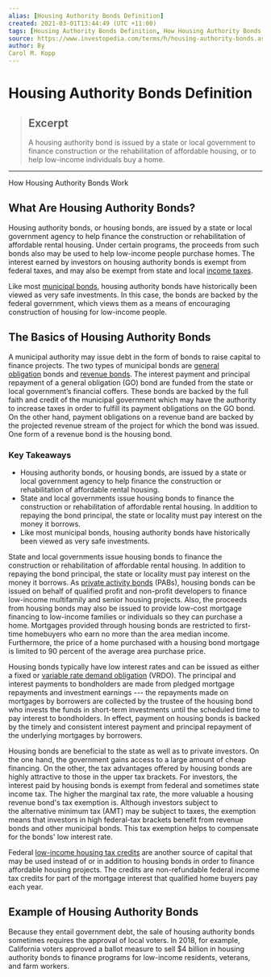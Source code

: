```yaml
---
alias: [Housing Authority Bonds Definition]
created: 2021-03-01T13:44:49 (UTC +11:00)
tags: [Housing Authority Bonds Definition, How Housing Authority Bonds Work]
source: https://www.investopedia.com/terms/h/housing-authority-bonds.asp
author: By
Carol M. Kopp
---
```


# Housing Authority Bonds Definition

> ## Excerpt
> A housing authority bond is issued by a state or local government to finance construction or the rehabilitation of affordable housing, or to help low-income individuals buy a home.

---

How Housing Authority Bonds Work
## What Are Housing Authority Bonds?

Housing authority bonds, or housing bonds, are issued by a state or local government agency to help finance the construction or rehabilitation of affordable rental housing. Under certain programs, the proceeds from such bonds also may be used to help low-income people purchase homes. The interest earned by investors on housing authority bonds is exempt from federal taxes, and may also be exempt from state and local [income taxes](https://www.investopedia.com/terms/i/incometax.asp).

Like most [municipal bonds](https://www.investopedia.com/terms/m/municipalbond.asp), housing authority bonds have historically been viewed as very safe investments. In this case, the bonds are backed by the federal government, which views them as a means of encouraging construction of housing for low-income people.

## The Basics of Housing Authority Bonds

A municipal authority may issue debt in the form of bonds to raise capital to finance projects. The two types of municipal bonds are [general obligation](https://www.investopedia.com/terms/g/generalobligationbond.asp) bonds and [revenue bonds](https://www.investopedia.com/terms/r/revenuebond.asp). The interest payment and principal repayment of a general obligation (GO) bond are funded from the state or local government’s financial coffers. These bonds are backed by the full faith and credit of the municipal government which may have the authority to increase taxes in order to fulfill its payment obligations on the GO bond. On the other hand, payment obligations on a revenue band are backed by the projected revenue stream of the project for which the bond was issued. One form of a revenue bond is the housing bond.

### Key Takeaways

-   Housing authority bonds, or housing bonds, are issued by a state or local government agency to help finance the construction or rehabilitation of affordable rental housing. 
-   State and local governments issue housing bonds to finance the construction or rehabilitation of affordable rental housing. In addition to repaying the bond principal, the state or locality must pay interest on the money it borrows.
-   Like most municipal bonds, housing authority bonds have historically been viewed as very safe investments.

State and local governments issue housing bonds to finance the construction or rehabilitation of affordable rental housing. In addition to repaying the bond principal, the state or locality must pay interest on the money it borrows. As [private activity bonds](https://www.investopedia.com/terms/p/privateactivitybond.asp) (PABs), housing bonds can be issued on behalf of qualified profit and non-profit developers to finance low-income multifamily and senior housing projects. Also, the proceeds from housing bonds may also be issued to provide low-cost mortgage financing to low-income families or individuals so they can purchase a home. Mortgages provided through housing bonds are restricted to first-time homebuyers who earn no more than the area median income. Furthermore, the price of a home purchased with a housing bond mortgage is limited to 90 percent of the average area purchase price.

Housing bonds typically have low interest rates and can be issued as either a fixed or [variable rate demand obligation](https://www.investopedia.com/terms/v/variable-rated-demand-bond.asp) (VRDO). The principal and interest payments to bondholders are made from pledged mortgage repayments and investment earnings --- the repayments made on mortgages by borrowers are collected by the trustee of the housing bond who invests the funds in short-term investments until the scheduled time to pay interest to bondholders. In effect, payment on housing bonds is backed by the timely and consistent interest payment and principal repayment of the underlying mortgages by borrowers.

Housing bonds are beneficial to the state as well as to private investors. On the one hand, the government gains access to a large amount of cheap financing. On the other, the tax advantages offered by housing bonds are highly attractive to those in the upper tax brackets. For investors, the interest paid by housing bonds is exempt from federal and sometimes state income tax. The higher the marginal tax rate, the more valuable a housing revenue bond's tax exemption is. Although investors subject to the alternative minimum tax (AMT) may be subject to taxes, the exemption means that investors in high federal-tax brackets benefit from revenue bonds and other municipal bonds. This tax exemption helps to compensate for the bonds' low interest rate.

Federal [low-income housing tax credits](https://www.investopedia.com/terms/l/long-income-housing-tax-credit.asp) are another source of capital that may be used instead of or in addition to housing bonds in order to finance affordable housing projects. The credits are non-refundable federal income tax credits for part of the mortgage interest that qualified home buyers pay each year.

## Example of Housing Authority Bonds

Because they entail government debt, the sale of housing authority bonds sometimes requires the approval of local voters. In 2018, for example, California voters approved a ballot measure to sell $4 billion in housing authority bonds to finance programs for low-income residents, veterans, and farm workers.
